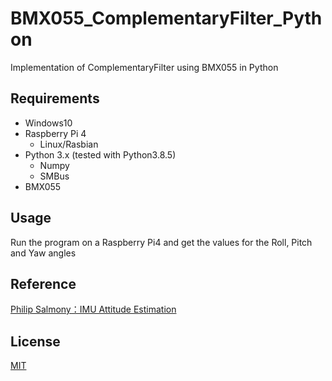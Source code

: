 # BMX055_ComplementaryFilter_Python
Implementation of ComplementaryFilter using BMX055 in Python

## Requirements
- Windows10
- Raspberry Pi 4
	- Linux/Rasbian
- Python 3.x (tested with Python3.8.5) 
	- Numpy
	- SMBus
- BMX055

## Usage
Run the program on a Raspberry Pi4 and get the values for the Roll, Pitch and Yaw angles

## Reference
[Philip Salmony：IMU Attitude Estimation](http://philsal.co.uk/projects/imu-attitude-estimation)

## License
[MIT](https://github.com/takuatelier/BMX055_ComplementaryFilter_Python/blob/main/LICENSE)
